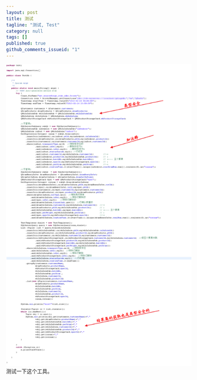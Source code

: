 ```yaml
---
layout: post
title: 测试
tagline: "测试, Test"
category: null
tags: []
published: true
github_comments_issueid: "1"
---
```

![image](/assets/post-images/2014-05-05-bb7e673c-7441-477e-df28-828edd56b3da.png)
测试一下这个工具。